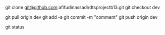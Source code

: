 git clone git@github.com:afifudinassadi/dtsprojectb13.git
git checkout dev

git pull origin dev
git add -a
git commit -m "comment"
git push origin dev

git status
